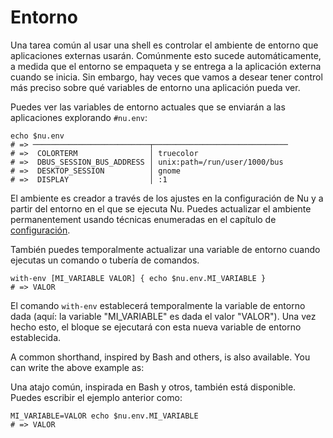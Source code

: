 # Entorno

Una tarea común al usar una shell es controlar el ambiente de entorno que aplicaciones externas usarán. Comúnmente esto sucede automáticamente, a medida que el entorno se empaqueta y se entrega a la aplicación externa cuando se inicia. Sin embargo, hay veces que vamos a desear tener control más preciso sobre qué variables de entorno una aplicación pueda ver.

Puedes ver las variables de entorno actuales que se enviarán a las aplicaciones explorando `#nu.env`:

```
echo $nu.env
# => ──────────────────────────┬──────────────────────────────
# =>  COLORTERM                │ truecolor
# =>  DBUS_SESSION_BUS_ADDRESS │ unix:path=/run/user/1000/bus
# =>  DESKTOP_SESSION          │ gnome
# =>  DISPLAY                  │ :1
```

El ambiente es creador a través de los ajustes en la configuración de Nu y a partir del entorno en el que se ejecuta Nu. Puedes actualizar el ambiente permanentement usando técnicas enumeradas en el capítulo de [configuración](configuracion.md).

También puedes temporalmente actualizar una variable de entorno cuando ejecutas un comando o tubería de comandos.

```
with-env [MI_VARIABLE VALOR] { echo $nu.env.MI_VARIABLE }
# => VALOR
```

El comando `with-env` establecerá temporalmente la variable de entorno dada (aquí: la variable "MI_VARIABLE" es dada el valor "VALOR"). Una vez hecho esto, el bloque se ejecutará con esta nueva variable de entorno establecida.

A common shorthand, inspired by Bash and others, is also available. You can write the above example as:

Una atajo común, inspirada en Bash y otros, también está disponible. Puedes escribir el ejemplo anterior como:

```
MI_VARIABLE=VALOR echo $nu.env.MI_VARIABLE
# => VALOR
```
